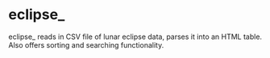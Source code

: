 # eclipse_
eclipse_ reads in CSV file of lunar eclipse data, parses it into an HTML table. Also offers sorting and searching functionality.
